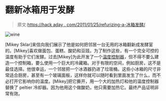 # 翻新冰箱用于发酵

> 原文:[https://hack aday . com/2011/01/25/refurizing-a-冰箱发酵/](https://hackaday.com/2011/01/25/refurbishing-a-refrigerator-for-fermenting/)

![](../Images/9f0de3255026057646ceafc8d40d7e17.png "wine")

[Mikey Sklar]来信向我们展示了他是如何把邻居一台无用的冰箱翻新成发酵室的。[Mikey]喜欢做面包、蛋糕、酸奶和豆豉。为了制作这些，有一个完全可控的温度有助于它们发酵。过去[Mikey]为此开发了一个[温度控制器](http://hackaday.com/2010/11/05/chest-freezer-temperature-controller/)，但不得不要么建造一个控制箱，要么使用一个巨大的冷藏箱。对于有限的空间，例如厨房，这不是最佳选择。他很幸运，一个邻居把一个冰酒器扔进了垃圾桶。这些小冰箱的尺寸非常适合厨房，甚至有一个玻璃面板，这样你就可以随时看到里面发生了什么，而不必打开它影响你的温度。[Mikey]把它撕开，用一个大的加热灯和他的温度控制器替换了 peltier 冷却器。因为他用这个做酸奶，他只需要加热它。最终产品证明非常有效。